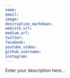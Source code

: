 ```yaml
---
name:
email:
image:
description_markdown:
website_url:
medium_url:
twitter:
facebook:
youtube_video:
github_username:
instagram:
---
```


Enter your description here...
